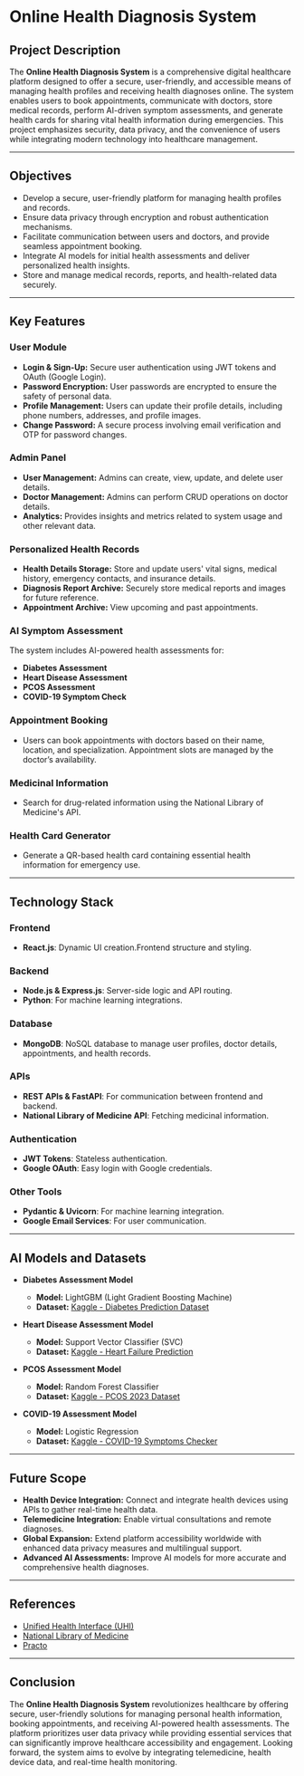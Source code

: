# Online Health Diagnosis System

## Project Description
The **Online Health Diagnosis System** is a comprehensive digital healthcare platform designed to offer a secure, user-friendly, and accessible means of managing health profiles and receiving health diagnoses online. The system enables users to book appointments, communicate with doctors, store medical records, perform AI-driven symptom assessments, and generate health cards for sharing vital health information during emergencies. This project emphasizes security, data privacy, and the convenience of users while integrating modern technology into healthcare management.

---

## Objectives
- Develop a secure, user-friendly platform for managing health profiles and records.
- Ensure data privacy through encryption and robust authentication mechanisms.
- Facilitate communication between users and doctors, and provide seamless appointment booking.
- Integrate AI models for initial health assessments and deliver personalized health insights.
- Store and manage medical records, reports, and health-related data securely.

---

## Key Features

### User Module
- **Login & Sign-Up:** Secure user authentication using JWT tokens and OAuth (Google Login).
- **Password Encryption:** User passwords are encrypted to ensure the safety of personal data.
- **Profile Management:** Users can update their profile details, including phone numbers, addresses, and profile images.
- **Change Password:** A secure process involving email verification and OTP for password changes.
  
### Admin Panel
- **User Management:** Admins can create, view, update, and delete user details.
- **Doctor Management:** Admins can perform CRUD operations on doctor details.
- **Analytics:** Provides insights and metrics related to system usage and other relevant data.

### Personalized Health Records
- **Health Details Storage:** Store and update users' vital signs, medical history, emergency contacts, and insurance details.
- **Diagnosis Report Archive:** Securely store medical reports and images for future reference.
- **Appointment Archive:** View upcoming and past appointments.

### AI Symptom Assessment
The system includes AI-powered health assessments for:
- **Diabetes Assessment**
- **Heart Disease Assessment**
- **PCOS Assessment**
- **COVID-19 Symptom Check**

### Appointment Booking
- Users can book appointments with doctors based on their name, location, and specialization. Appointment slots are managed by the doctor’s availability.

### Medicinal Information
- Search for drug-related information using the National Library of Medicine's API.

### Health Card Generator
- Generate a QR-based health card containing essential health information for emergency use.

---

## Technology Stack

### Frontend
- **React.js**: Dynamic UI creation.Frontend structure and styling.

### Backend
- **Node.js & Express.js**: Server-side logic and API routing.
- **Python**: For machine learning integrations.

### Database
- **MongoDB**: NoSQL database to manage user profiles, doctor details, appointments, and health records.

### APIs
- **REST APIs & FastAPI**: For communication between frontend and backend.
- **National Library of Medicine API**: Fetching medicinal information.

### Authentication
- **JWT Tokens**: Stateless authentication.
- **Google OAuth**: Easy login with Google credentials.

### Other Tools
- **Pydantic & Uvicorn**: For machine learning integration.
- **Google Email Services**: For user communication.

---

## AI Models and Datasets

- **Diabetes Assessment Model**
  - **Model:** LightGBM (Light Gradient Boosting Machine)
  - **Dataset:** [Kaggle - Diabetes Prediction Dataset](https://www.kaggle.com/datasets/iammustafatz/diabetes-prediction-dataset/data)

- **Heart Disease Assessment Model**
  - **Model:** Support Vector Classifier (SVC)
  - **Dataset:** [Kaggle - Heart Failure Prediction](https://www.kaggle.com/code/tanmay111999/heart-failure-prediction-cv-score-90-5-models/notebook)

- **PCOS Assessment Model**
  - **Model:** Random Forest Classifier
  - **Dataset:** [Kaggle - PCOS 2023 Dataset](https://www.kaggle.com/datasets/sahilkoli04/pcos2023)

- **COVID-19 Assessment Model**
  - **Model:** Logistic Regression
  - **Dataset:** [Kaggle - COVID-19 Symptoms Checker](https://www.kaggle.com/datasets/iamhungundji/covid19-symptoms-checker)

---

## Future Scope
- **Health Device Integration:** Connect and integrate health devices using APIs to gather real-time health data.
- **Telemedicine Integration:** Enable virtual consultations and remote diagnoses.
- **Global Expansion:** Extend platform accessibility worldwide with enhanced data privacy measures and multilingual support.
- **Advanced AI Assessments:** Improve AI models for more accurate and comprehensive health diagnoses.

---

## References
- [Unified Health Interface (UHI)](https://uhi.abdm.gov.in)
- [National Library of Medicine](https://www.nlm.nih.gov)
- [Practo](https://www.practo.com)

---

## Conclusion
The **Online Health Diagnosis System** revolutionizes healthcare by offering secure, user-friendly solutions for managing personal health information, booking appointments, and receiving AI-powered health assessments. The platform prioritizes user data privacy while providing essential services that can significantly improve healthcare accessibility and engagement. Looking forward, the system aims to evolve by integrating telemedicine, health device data, and real-time health monitoring.

